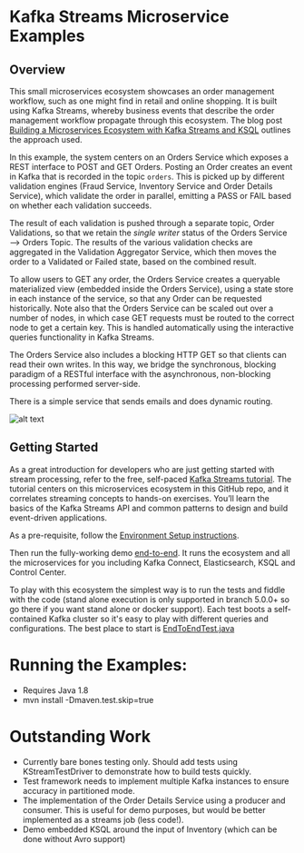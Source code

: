 # Kafka Streams Microservice Examples

## Overview

This small microservices ecosystem showcases an order management workflow, such as one might find in retail and online shopping.
It is built using Kafka Streams, whereby business events that describe the order management workflow propagate through this ecosystem.
The blog post [Building a Microservices Ecosystem with Kafka Streams and KSQL](https://www.confluent.io/blog/building-a-microservices-ecosystem-with-kafka-streams-and-ksql/) outlines the approach used.

In this example, the system centers on an Orders Service which exposes a REST interface to POST and GET Orders.
Posting an Order creates an event in Kafka that is recorded in the topic `orders`.
This is picked up by different validation engines (Fraud Service, Inventory Service and Order Details Service), which validate the order in parallel, emitting a PASS or FAIL based on whether each validation succeeds.

The result of each validation is pushed through a separate topic, Order Validations, so that we retain the _single writer_ status of the Orders Service —> Orders Topic.
The results of the various validation checks are aggregated in the Validation Aggregator Service, which then moves the order to a Validated or Failed state, based on the combined result.

To allow users to GET any order, the Orders Service creates a queryable materialized view (embedded inside the Orders Service), using a state store in each instance of the service, so that any Order can be requested historically. Note also that the Orders Service can be scaled out over a number of nodes, in which case GET requests must be routed to the correct node to get a certain key. This is handled automatically using the interactive queries functionality in Kafka Streams.

The Orders Service also includes a blocking HTTP GET so that clients can read their own writes. In this way, we bridge the synchronous, blocking paradigm of a RESTful interface with the asynchronous, non-blocking processing performed server-side.

There is a simple service that sends emails and does dynamic routing.

![alt text](https://www.confluent.io/wp-content/uploads/Screenshot-2017-11-09-12.34.26.png "System Diagram")


## Getting Started

As a great introduction for developers who are just getting started with stream processing, refer to the free, self-paced [Kafka Streams tutorial](https://docs.confluent.io/current/tutorials/examples/microservices-orders/docs/index.html#tutorial-microservices-orders).
The tutorial centers on this microservices ecosystem in this GitHub repo, and it correlates streaming concepts to hands-on exercises.
You’ll learn the basics of the Kafka Streams API and common patterns to design and build event-driven applications.

As a pre-requisite, follow the [Environment Setup instructions](https://docs.confluent.io/current/tutorials/examples/microservices-orders/docs/index.html#environment-setup).

Then run the fully-working demo [end-to-end](https://docs.confluent.io/current/tutorials/examples/microservices-orders/docs/index.html#exercise-0-run-end-to-end-demo).
It runs the ecosystem and all the microservices for you including Kafka Connect, Elasticsearch, KSQL and Control Center.

To play with this ecosystem the simplest way is to run the tests and fiddle with the code (stand alone execution is only supported in branch 5.0.0+ so go there if you want stand alone or docker support). Each test boots a self-contained Kafka cluster so it's easy to play with different queries and configurations. 
The best place to start is [EndToEndTest.java](https://github.com/confluentinc/kafka-streams-examples/blob/5.4.0-beta190904193226-post/src/test/java/io/confluent/examples/streams/microservices/EndToEndTest.java)

# Running the Examples:
* Requires Java 1.8
* mvn install -Dmaven.test.skip=true

# Outstanding Work

- Currently bare bones testing only. Should add tests using KStreamTestDriver to demonstrate how to build tests quickly. 
- Test framework needs to implement multiple Kafka instances to ensure accuracy in partitioned mode. 
- The implementation of the Order Details Service using a producer and consumer. This is useful for demo purposes, but would be better implemented as a streams job (less code!). 
- Demo embedded KSQL around the input of Inventory (which can be done without Avro support)
